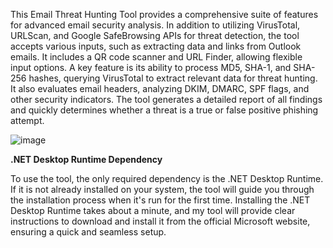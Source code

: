 This Email Threat Hunting Tool provides a comprehensive suite of features for advanced email security analysis. In addition to utilizing VirusTotal, URLScan, and Google SafeBrowsing APIs for threat detection, the tool accepts various inputs, such as extracting data and links from Outlook emails. It includes a QR code scanner and URL Finder, allowing flexible input options. A key feature is its ability to process MD5, SHA-1, and SHA-256 hashes, querying VirusTotal to extract relevant data for threat hunting. It also evaluates email headers, analyzing DKIM, DMARC, SPF flags, and other security indicators. The tool generates a detailed report of all findings and quickly determines whether a threat is a true or false positive phishing attempt.

![image](https://github.com/user-attachments/assets/1358d749-0d56-4d73-9af5-2d90493e54c5)

**.NET Desktop Runtime Dependency**

To use the tool, the only required dependency is the .NET Desktop Runtime. If it is not already installed on your system, the tool will guide you through the installation process when it's run for the first time. Installing the .NET Desktop Runtime takes about a minute, and my tool will provide clear instructions to download and install it from the official Microsoft website, ensuring a quick and seamless setup.
